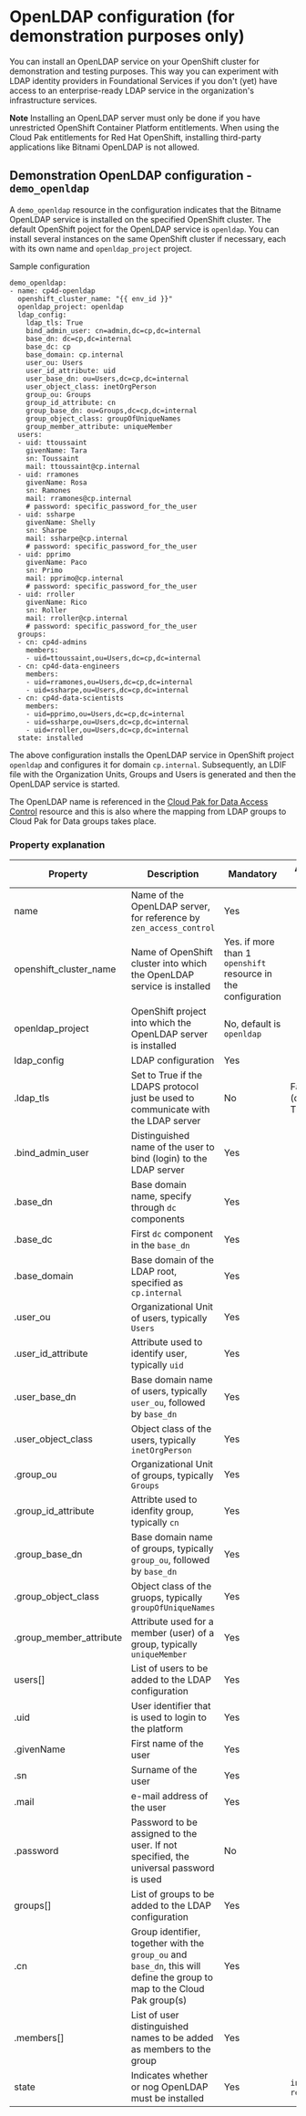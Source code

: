 # OpenLDAP configuration (for demonstration purposes only)

You can install an OpenLDAP service on your OpenShift cluster for demonstration and testing purposes. This way you can experiment with LDAP identity providers in Foundational Services if you don't (yet) have access to an enterprise-ready LDAP service in the organization's infrastructure services.

**Note** Installing an OpenLDAP server must only be done if you have unrestricted OpenShift Container Platform entitlements. When using the Cloud Pak entitlements for Red Hat OpenShift, installing third-party applications like Bitnami OpenLDAP is not allowed.

## Demonstration OpenLDAP configuration - `demo_openldap`
A `demo_openldap` resource in the configuration indicates that the Bitname OpenLDAP service is installed on the specified OpenShift cluster. The default OpenShift poject for the OpenLDAP service is `openldap`. You can install several instances on the same OpenShift cluster if necessary, each with its own name and `openldap_project` project.

Sample configuration
```
demo_openldap:
- name: cp4d-openldap
  openshift_cluster_name: "{{ env_id }}"
  openldap_project: openldap
  ldap_config:
    ldap_tls: True
    bind_admin_user: cn=admin,dc=cp,dc=internal
    base_dn: dc=cp,dc=internal
    base_dc: cp
    base_domain: cp.internal
    user_ou: Users
    user_id_attribute: uid
    user_base_dn: ou=Users,dc=cp,dc=internal
    user_object_class: inetOrgPerson
    group_ou: Groups
    group_id_attribute: cn
    group_base_dn: ou=Groups,dc=cp,dc=internal
    group_object_class: groupOfUniqueNames
    group_member_attribute: uniqueMember
  users:
  - uid: ttoussaint
    givenName: Tara
    sn: Toussaint
    mail: ttoussaint@cp.internal
  - uid: rramones
    givenName: Rosa
    sn: Ramones
    mail: rramones@cp.internal
    # password: specific_password_for_the_user
  - uid: ssharpe
    givenName: Shelly
    sn: Sharpe
    mail: ssharpe@cp.internal
    # password: specific_password_for_the_user
  - uid: pprimo
    givenName: Paco
    sn: Primo
    mail: pprimo@cp.internal
    # password: specific_password_for_the_user
  - uid: rroller
    givenName: Rico
    sn: Roller
    mail: rroller@cp.internal
    # password: specific_password_for_the_user
  groups:
  - cn: cp4d-admins
    members:
    - uid=ttoussaint,ou=Users,dc=cp,dc=internal
  - cn: cp4d-data-engineers
    members:
    - uid=rramones,ou=Users,dc=cp,dc=internal
    - uid=ssharpe,ou=Users,dc=cp,dc=internal
  - cn: cp4d-data-scientists
    members:
    - uid=pprimo,ou=Users,dc=cp,dc=internal
    - uid=ssharpe,ou=Users,dc=cp,dc=internal
    - uid=rroller,ou=Users,dc=cp,dc=internal
  state: installed
```

The above configuration installs the OpenLDAP service in OpenShift project `openldap` and configures it for domain `cp.internal`. Subsequently, an LDIF file with the Organization Units, Groups and Users is generated and then the OpenLDAP service is started. 

The OpenLDAP name is referenced in the [Cloud Pak for Data Access Control](./cp4d-access-control.md#cloud-pak-for-data-access-control) resource and this is also where the mapping from LDAP groups to Cloud Pak for Data groups takes place. 

### Property explanation
| Property                | Description                                                                | Mandatory | Allowed values |
| ----------------------- | -------------------------------------------------------------------------- | --------- | -------------- |
| name                    | Name of the OpenLDAP server, for reference by `zen_access_control`         | Yes       |                |
| openshift_cluster_name  | Name of OpenShift cluster into which the OpenLDAP service is installed     |Yes. if more than 1 `openshift` resource in the configuration |                |
| openldap_project        | OpenShift project into which the OpenLDAP server is installed              | No, default is `openldap` | |
| ldap_config             | LDAP configuration                                                         | Yes       |                |
| .ldap_tls               | Set to True if the LDAPS protocol just be used to communicate with the LDAP server | No | False (default), True |
| .bind_admin_user        | Distinguished name of the user to bind (login) to the LDAP server          | Yes       |                |
| .base_dn                | Base domain name, specify through `dc` components                          | Yes       |                |
| .base_dc                | First `dc` component in the `base_dn`                                      | Yes       |                |
| .base_domain            | Base domain of the LDAP root, specified as `cp.internal`                   | Yes       |                |
| .user_ou                | Organizational Unit of users, typically `Users`                            | Yes       |                |
| .user_id_attribute      | Attribute used to identify user, typically `uid`                           | Yes       |                |
| .user_base_dn           | Base domain name of users, typically `user_ou`, followed by `base_dn`      | Yes       |                |
| .user_object_class      | Object class of the users, typically `inetOrgPerson`                       | Yes       |                |
| .group_ou               | Organizational Unit of groups, typically `Groups`                          | Yes       |                |
| .group_id_attribute     | Attribte used to idenfity group, typically `cn`                            | Yes       |                |
| .group_base_dn          | Base domain name of groups, typically `group_ou`, followed by `base_dn`    | Yes       |                |
| .group_object_class     | Object class of the gruops, typically `groupOfUniqueNames`                 | Yes       |                |
| .group_member_attribute | Attribute used for a member (user) of a group, typically `uniqueMember`    | Yes       |                |
| users[]                 | List of users to be added to the LDAP configuration                        | Yes       |                |
| .uid                    | User identifier that is used to login to the platform                      | Yes       |                |
| .givenName              | First name of the user                                                     | Yes       |                |
| .sn                     | Surname of the user                                                        | Yes       |                |
| .mail                   | e-mail address of the user                                                 | Yes       |                |
| .password               | Password to be assigned to the user. If not specified, the universal password is used | No |            |
| groups[]                | List of groups to be added to the LDAP configuration                       | Yes       |                |
| .cn                     | Group identifier, together with the `group_ou` and `base_dn`, this will define the group to map to the Cloud Pak group(s) | Yes | |
| .members[]              | List of user distinguished names to be added as members to the group       | Yes       |                |
| state                   | Indicates whether or nog OpenLDAP must be installed                        | Yes       | `installed`, `removed` |